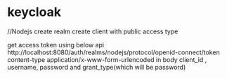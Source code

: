 # keycloak

//Nodejs
create realm
create client with public access type

get access token using below api
http://localhost:8080/auth/realms/nodejs/protocol/openid-connect/token
content-type application/x-www-form-urlencoded
 in body 
 client_id , username, password and grant_type(which will be password)

 